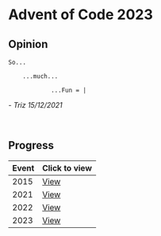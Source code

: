 # Advent of Code 2023

## __Opinion__

    So...
        
        ...much...

                ...Fun = |
*- Triz 15/12/2021*

<br/>

## __Progress__

| Event | Click to view |
|-------|---------------
| 2015  | [View](https://github.com/itsjusttriz/AdventOfCode/blob/main/src/2015/README.md) |
| 2021  | [View](https://github.com/itsjusttriz/AdventOfCode/blob/main/src/2021/README.md) |
| 2022  | [View](https://github.com/itsjusttriz/AdventOfCode/blob/main/src/2022/README.md) |
| 2023  | [View](https://github.com/itsjusttriz/AdventOfCode/blob/main/src/2023/README.md) |
